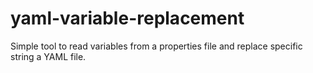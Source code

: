 # yaml-variable-replacement
Simple tool to read variables from a properties file and replace specific string a YAML file. 
